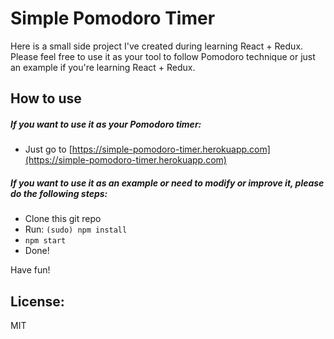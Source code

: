 # Simple Pomodoro Timer
Here is a small side project I've created during learning React + Redux. Please feel free to use it as your tool to follow Pomodoro technique or just an example if you're learning React + Redux.

## How to use

##### If you want to use it as your Pomodoro timer:
- Just go to [https://simple-pomodoro-timer.herokuapp.com](https://simple-pomodoro-timer.herokuapp.com)
##### If you want to use it as an example or need to modify or improve it, please do the following steps:
- Clone this git repo
- Run: `(sudo) npm install`
- `npm start`
- Done!

Have fun!

## License:
MIT
